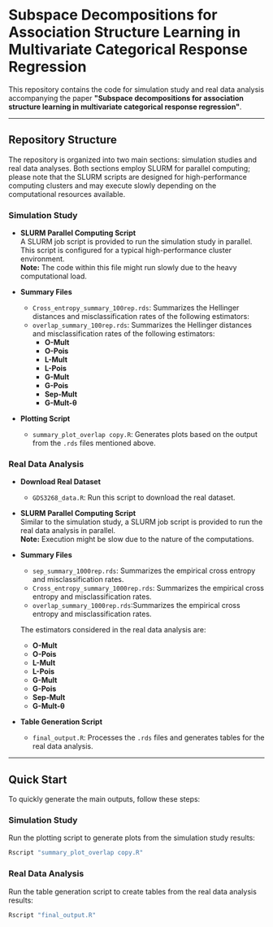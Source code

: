 # Subspace Decompositions for Association Structure Learning in Multivariate Categorical Response Regression

This repository contains the code for simulation study and real data analysis accompanying the paper **"Subspace decompositions for association structure learning in multivariate categorical response regression"**. <!--The material herein has been prepared for submission to *JRSS-B*.-->

---

## Repository Structure

The repository is organized into two main sections: simulation studies and real data analyses. Both sections employ SLURM for parallel computing; please note that the SLURM scripts are designed for high-performance computing clusters and may execute slowly depending on the computational resources available.

### Simulation Study

- **SLURM Parallel Computing Script**  
  A SLURM job script is provided to run the simulation study in parallel. This script is configured for a typical high-performance cluster environment.  
  **Note:** The code within this file might run slowly due to the heavy computational load.

- **Summary Files**  
  - `Cross_entropy_summary_100rep.rds`: Summarizes the Hellinger distances and misclassification rates of the following estimators:
  - `overlap_summary_100rep.rds`: Summarizes the Hellinger distances and misclassification rates of the following estimators:  
    - **O-Mult**
    - **O-Pois**
    - **L-Mult**
    - **L-Pois**
    - **G-Mult**
    - **G-Pois**
    - **Sep-Mult**
    - **G-Mult-θ**

- **Plotting Script**  
  - `summary_plot_overlap copy.R`: Generates plots based on the output from the `.rds` files mentioned above.

### Real Data Analysis

- **Download Real Dataset**  
  - `GDS3268_data.R`: Run this script to download the real dataset.

- **SLURM Parallel Computing Script**  
  Similar to the simulation study, a SLURM job script is provided to run the real data analysis in parallel.  
  **Note:** Execution might be slow due to the nature of the computations.

- **Summary Files**  
  - `sep_summary_1000rep.rds`: Summarizes the empirical cross entropy and misclassification rates.
  - `Cross_entropy_summary_1000rep.rds`: Summarizes the empirical cross entropy and misclassification rates.
  - `overlap_summary_1000rep.rds`:Summarizes the empirical cross entropy and misclassification rates.

  The estimators considered in the real data analysis are:
    - **O-Mult**
    - **O-Pois**
    - **L-Mult**
    - **L-Pois**
    - **G-Mult**
    - **G-Pois**
    - **Sep-Mult**
    - **G-Mult-θ**

- **Table Generation Script**  
  - `final_output.R`: Processes the `.rds` files and generates tables for the real data analysis.

---

## Quick Start

To quickly generate the main outputs, follow these steps:

### Simulation Study
Run the plotting script to generate plots from the simulation study results:
```bash
Rscript "summary_plot_overlap copy.R"
```

### Real Data Analysis
Run the table generation script to create tables from the real data analysis results:
```bash
Rscript "final_output.R"
```



